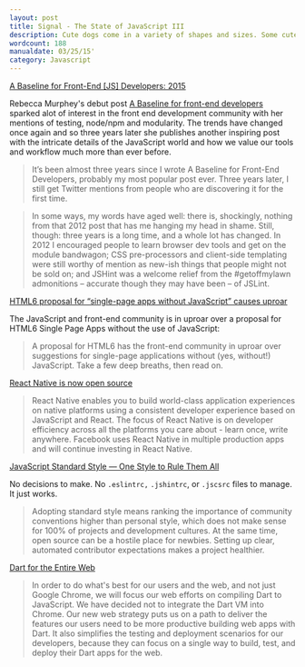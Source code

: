```yaml
---
layout: post
title: Signal - The State of JavaScript III
description: Cute dogs come in a variety of shapes and sizes. Some cute dogs are cute for their adorable faces, others for their tiny stature, and even others for their massive size and some more crap and...
wordcount: 188
manualdate: 03/25/15'
category: Javascript
---
```


[A Baseline for Front-End [JS] Developers: 2015](http://rmurphey.com/blog/2015/03/23/a-baseline-for-front-end-developers-2015/)

Rebecca Murphey's debut post [A Baseline for front-end developers](http://rmurphey.com/blog/2012/04/12/a-baseline-for-front-end-developers/) sparked alot of interest in the front end development community with her mentions of testing, node/npm and modularity. The trends have changed once again and so
three years later she publishes another inspiring post with the intricate details of the JavaScript world and how we value our tools and workflow much more than ever before.

> It’s been almost three years since I wrote A Baseline for Front-End Developers, probably my most popular post ever. Three years later, I still get Twitter mentions from people who are discovering it for the first time.
  
> In some ways, my words have aged well: there is, shockingly, nothing from that 2012 post that has me hanging my head in shame. Still, though: three years is a long time, and a whole lot has changed. In 2012 I encouraged people to learn browser dev tools and get on the module bandwagon; CSS pre-processors and client-side templating were still worthy of mention as new-ish things that people might not be sold on; and JSHint was a welcome relief from the #getoffmylawn admonitions – accurate though they may have been – of JSLint.

[HTML6 proposal for “single-page apps without JavaScript” causes uproar](http://jaxenter.com/html6-proposal-for-single-page-apps-without-javascript-causes-scandal-115919.html/)

The JavaScript and front-end community is in uproar over a proposal for HTML6 Single Page Apps without the use of JavaScript:

> A proposal for HTML6 has the front-end community in uproar over suggestions for single-page applications without (yes, without!) JavaScript. Take a few deep breaths, then read on.
 

[React Native is now open source](https://github.com/facebook/react-native)

> React Native enables you to build world-class application experiences on native platforms using a consistent developer experience based on JavaScript and React. The focus of React Native is on developer efficiency across all the platforms you care about - learn once, write anywhere. Facebook uses React Native in multiple production apps and will continue investing in React Native.

[JavaScript Standard Style — One Style to Rule Them All](https://github.com/feross/standard)

No decisions to make. No <code>.eslintrc,</code> <code>.jshintrc</code>, or <code>.jscsrc</code> files to manage. It just works.

> Adopting standard style means ranking the importance of community conventions higher than personal style, which does not make sense for 100% of projects and development cultures. At the same time, open source can be a hostile place for newbies. Setting up clear, automated contributor expectations makes a project healthier.

[Dart for the Entire Web](http://news.dartlang.org/2015/03/dart-for-entire-web.html)

> In order to do what's best for our users and the web, and not just Google Chrome, we will focus our web efforts on compiling Dart to JavaScript. We have decided not to integrate the Dart VM into Chrome. Our new web strategy puts us on a path to deliver the features our users need to be more productive building web apps with Dart. It also simplifies the testing and deployment scenarios for our developers, because they can focus on a single way to build, test, and deploy their Dart apps for the web.

